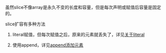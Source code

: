 虽然slice不像array是永久不变的长度和容量，但是每次声明或赋值后容量是固定的。

slice扩容有多种方法

1. literal赋值，但每次赋值之后，原来的元素就丢失了，详见[关于literal](./../../datatype/arr_sli_key/#literal)

2. 使用append，详见[append添加元素](./../../datatype/arr_sli_append/)
